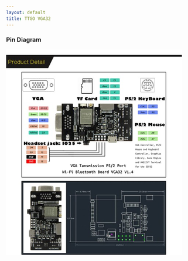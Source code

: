```yaml
---
layout: default
title: TTGO VGA32
---
```


### Pin Diagram

[![VGA32 Pinout](./public/vga32-pinout-small.jpg)](vga32-pinout.jpg)
